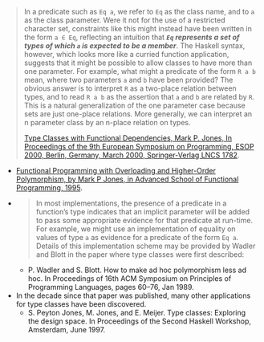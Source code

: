 > In a predicate such as ```Eq a```, we refer to ```Eq``` as the class name, and
> to ```a``` as the class parameter. Were it not for the use of a restricted
> character set, constraints like this might instead have been written in the
> form ```a ∈ Eq```, reflecting an intuition that ***```Eq``` represents a set
> of types of which ```a``` is expected to be a member***. The Haskell syntax,
> however, which looks more like a curried function application, suggests that
> it might be possible to allow classes to have more than one parameter. For
> example, what might a predicate of the form ```R a b``` mean, where two
> parameters ```a``` and ```b``` have been provided? The obvious answer is to
> interpret ```R``` as a two-place relation between types, and to read
> ```R a b``` as the assertion that ```a``` and ```b``` are related by ```R```.
> This is a natural generalization of the one parameter case because sets are
> just one-place relations. More generally, we can interpret an n parameter
> class by an n-place relation on types.
>
> [Type Classes with Functional Dependencies, Mark P. Jones, In Proceedings of the 9th European Symposium on Programming, ESOP 2000, Berlin, Germany, March 2000, Springer-Verlag LNCS 1782](https://web.cecs.pdx.edu/~mpj/pubs/fundeps.html).

- [Functional Programming with Overloading and Higher-Order Polymorphism, by Mark P Jones, in Advanced School of Functional Programming, 1995](http://web.cecs.pdx.edu/~mpj/pubs/springschool.html).
- > In most implementations, the presence of a predicate in a function’s type
indicates that an implicit parameter will be added to pass some appropriate
evidence for that predicate at run-time. For example, we might use an
implementation of equality on values of type ```a``` as evidence for a predicate
of the form ```Eq a```. Details of this implementation scheme may be provided by
Wadler and Blott in the paper where type classes were first described:
  - P. Wadler and S. Blott. How to make ad hoc polymorphism less ad hoc. In Proceedings of 16th ACM Symposium on Principles of Programming Languages, pages 60–76, Jan 1989.
- In the decade since that paper was published, many other applications for type
  classes have been discovered.
  - S. Peyton Jones, M. Jones, and E. Meijer. Type classes: Exploring the design
space. In Proceedings of the Second Haskell Workshop, Amsterdam, June 1997.
